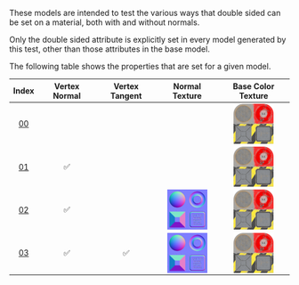 These models are intended to test the various ways that double sided can be set on a material, both with and without normals.

Only the double sided attribute is explicitly set in every model generated by this test, other than those attributes in the base model.  
 
The following table shows the properties that are set for a given model.  


Index | Vertex Normal | Vertex Tangent | Normal Texture | Base Color Texture
:---: | :---: | :---: | :---: | :---:
[00](./Material_Doublesided_00.gltf) |   |   |   | <img src="./Textures/Texture_baseColor.png" height="72" width="72" align="middle">
[01](./Material_Doublesided_01.gltf) | :white_check_mark: |   |   | <img src="./Textures/Texture_baseColor.png" height="72" width="72" align="middle">
[02](./Material_Doublesided_02.gltf) | :white_check_mark: |   | <img src="./Textures/Texture_normal.png" height="72" width="72" align="middle"> | <img src="./Textures/Texture_baseColor.png" height="72" width="72" align="middle">
[03](./Material_Doublesided_03.gltf) | :white_check_mark: | :white_check_mark: | <img src="./Textures/Texture_normal.png" height="72" width="72" align="middle"> | <img src="./Textures/Texture_baseColor.png" height="72" width="72" align="middle">
 
